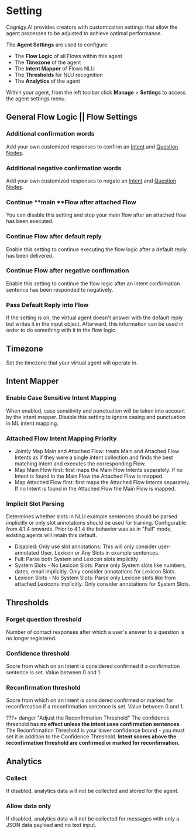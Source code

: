 # Setting

Cognigy.AI provides creators with customization settings that allow the agent processes to be adjusted to achieve optimal performance.

The **Agent Settings** are used to configure:

- The **Flow Logic** of all Flows within this agent
- The **Timezone** of the agent
- The **Intent Mapper** of Flows NLU
- The **Thresholds** for NLU recognition
- The **Analytics** of the agent

Within your agent, from the left toolbar click **Manage** > **Settings** to access the agent settings menu.

## General Flow Logic || Flow Settings
<div class="divider"></div>

### Additional confirmation words

Add your own customized responses to confirm an [Intent]({{config.site_url}}ai/nlu/nlu-overview/ML-intents/) and [Question Nodes]({{config.site_url}}ai/flow-nodes/flow-nodes-overview#question).

### Additional negative confirmation words 

Add your own customized responses to negate an [Intent]({{config.site_url}}ai/nlu/nlu-overview/ML-intents/) and [Question Nodes]({{config.site_url}}ai/flow-nodes/flow-nodes-overview#question).

### Continue **main **Flow after attached Flow

You can disable this setting and stop your main flow after an attached flow has been executed.

### Continue Flow after default reply

Enable this setting to continue executing the flow logic after a default reply has been delivered.

### Continue Flow after negative confirmation

Enable this setting to continue the flow logic after an intent confirmation sentence has been responded to negatively.

### Pass Default Reply into Flow

If the setting is on, the virtual agent doesn't answer with the default reply but writes it in the input object. Afterward, this information can be used in order to do something with it in the flow logic. 

## Timezone
<div class="divider"></div>

Set the timezone that your virtual agent will operate in.

## Intent Mapper
<div class="divider"></div>

### Enable Case Sensitive Intent Mapping

When enabled, case sensitivity and punctuation will be taken into account by the intent mapper. Disable this setting to ignore casing and punctuation in ML intent mapping.

### Attached Flow Intent Mapping Priority
- Jointly Map Main and Attached Flow: treats Main and Attached Flow Intents as if they were a single intent collection and finds the best matching intent and executes the corresponding Flow.
- Map Main Flow first: first maps the Main Flow Intents separately. If no Intent is found in the Main Flow the Attached Flow is mapped.
- Map Attached Flow first: first maps the Attached Flow Intents separately. If no Intent is found in the Attached Flow the Main Flow is mapped.

### Implicit Slot Parsing
Determines whether slots in NLU example sentences should be parsed implicitly or only slot annotations should be used for training. Configurable from 4.1.4 onwards. Prior to 4.1.4 the behavior was as in "Full" mode, existing agents will retain this default.
- Disabled: Only use slot annotations: This will only consider user-annotated User, Lexicon or Any Slots in example sentences.
- Full: Parse both System and Lexicon slots implicitly
- System Slots - No Lexicon Slots: Parse only System slots like numbers, dates, email implicitly. Only consider annotations for Lexicon Slots.
- Lexicon Slots - No System Slots: Parse only Lexicon slots like from attached Lexicons implicitly. Only consider annotations for System Slots.

## Thresholds
<div class="divider"></div>

### Forget question threshold

Number of contact responses after which a user's answer to a question is no longer registered.

### Confidence threshold

Score from which on an Intent is considered confirmed if a confirmation sentence is set. Value between 0 and 1.

### Reconfirmation threshold

Score from which on an Intent is considered confirmed or marked for reconfirmation if a reconfirmation sentence is set. Value between 0 and 1.

???+ danger "Adjust the Reconfirmation Threshold"
    The confidence threshold has **no effect unless the intent uses confirmation sentences**.
    The Reconfirmation Threshold is your lower confidence bound - you must set it in addition to the Confidence Threshold. **Intent scores above the reconfirmation threshold are confirmed or marked for reconfirmation.**

## Analytics
<div class="divider"></div>

### Collect

If disabled, analytics data will not be collected and stored for the agent.

### Allow data only

If disabled, analytics data will not be collected for messages with only a JSON data payload and no text input.